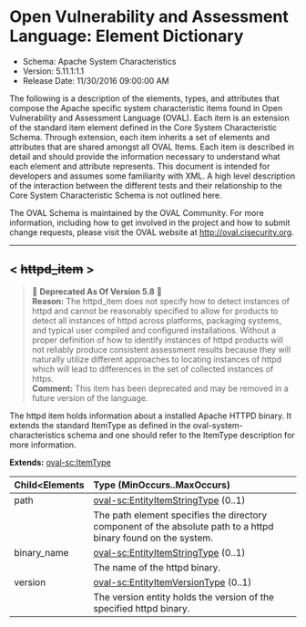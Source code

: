 # Open Vulnerability and Assessment Language: Element Dictionary

* Schema: Apache System Characteristics  
* Version: 5.11.1:1.1  
* Release Date: 11/30/2016 09:00:00 AM

The following is a description of the elements, types, and attributes that compose the Apache specific system characteristic items found in Open Vulnerability and Assessment Language (OVAL). Each item is an extension of the standard item element defined in the Core System Characteristic Schema. Through extension, each item inherits a set of elements and attributes that are shared amongst all OVAL Items. Each item is described in detail and should provide the information necessary to understand what each element and attribute represents. This document is intended for developers and assumes some familiarity with XML. A high level description of the interaction between the different tests and their relationship to the Core System Characteristic Schema is not outlined here.

The OVAL Schema is maintained by the OVAL Community. For more information, including how to get involved in the project and how to submit change requests, please visit the OVAL website at http://oval.cisecurity.org.

______________
  
## <a name="httpd_item"></a><  ~~httpd_item~~  >

> :small_red_triangle: **Deprecated As Of Version 5.8** :small_red_triangle: <br />**Reason:** The httpd_item does not specify how to detect instances of httpd and cannot be reasonably specified to allow for products to detect all instances of httpd across platforms, packaging systems, and typical user compiled and configured installations. Without a proper definition of how to identify instances of httpd products will not reliably produce consistent assessment results because they will naturally utilize different approaches to locating instances of httpd which will lead to differences in the set of collected instances of https.<br />**Comment:** This item has been deprecated and may be removed in a future version of the language.<br />

The httpd item holds information about a installed Apache HTTPD binary. It extends the standard ItemType as defined in the oval-system-characteristics schema and one should refer to the ItemType description for more information.

**Extends:** [oval-sc:ItemType](oval-system-characteristics-schema.md#ItemType) 

| Child<Elements | Type (MinOccurs..MaxOccurs) |  
|:-------------- |:--------------------------- |  
| path | [oval-sc:EntityItemStringType](oval-system-characteristics-schema.md#EntityItemStringType)  (0..1) |  
||<div>The path element specifies the directory component of the absolute path to a httpd binary found on the system.</div>|  
| binary_name | [oval-sc:EntityItemStringType](oval-system-characteristics-schema.md#EntityItemStringType)  (0..1) |  
||<div>The name of the httpd binary.</div>|  
| version | [oval-sc:EntityItemVersionType](oval-system-characteristics-schema.md#EntityItemVersionType)  (0..1) |  
||<div>The version entity holds the version of the specified httpd binary.</div>|  
  
